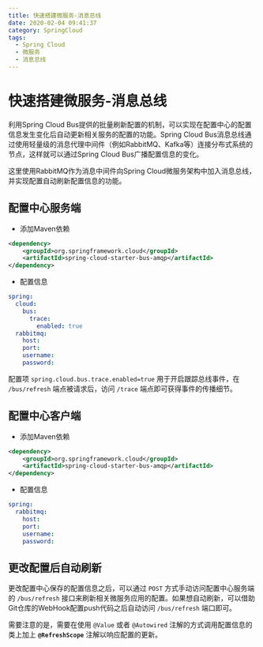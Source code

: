 ```yaml
---
title: 快速搭建微服务-消息总线
date: 2020-02-04 09:41:37
category: SpringCloud
tags: 
  - Spring Cloud
  - 微服务
  - 消息总线
---
```


# 快速搭建微服务-消息总线

利用Spring Cloud Bus提供的批量刷新配置的机制，可以实现在配置中心的配置信息发生变化后自动更新相关服务的配置的功能。Spring Cloud Bus消息总线通过使用轻量级的消息代理中间件（例如RabbitMQ、Kafka等）连接分布式系统的节点，这样就可以通过Spring Cloud Bus广播配置信息的变化。

<!-- more -->

这里使用RabbitMQ作为消息中间件向Spring Cloud微服务架构中加入消息总线，并实现配置自动刷新配置信息的功能。

## 配置中心服务端

- 添加Maven依赖

```xml
<dependency>
    <groupId>org.springframework.cloud</groupId>
    <artifactId>spring-cloud-starter-bus-amqp</artifactId>
</dependency>
```

- 配置信息

```yaml
spring:
  cloud:
    bus:
      trace:
        enabled: true
  rabbitmq:
    host: 
    port: 
    username: 
    password: 
```

配置项 `spring.cloud.bus.trace.enabled=true` 用于开启跟踪总线事件，在 `/bus/refresh` 端点被请求后，访问 `/trace` 端点即可获得事件的传播细节。

## 配置中心客户端

- 添加Maven依赖

```xml
<dependency>
    <groupId>org.springframework.cloud</groupId>
    <artifactId>spring-cloud-starter-bus-amqp</artifactId>
</dependency>
```

- 配置信息

```yaml
spring:
  rabbitmq:
    host: 
    port: 
    username: 
    password: 
```

## 更改配置后自动刷新

更改配置中心保存的配置信息之后，可以通过 `POST` 方式手动访问配置中心服务端的 `/bus/refresh` 接口来刷新相关微服务应用的配置。如果想自动刷新，可以借助Git仓库的WebHook配置push代码之后自动访问 `/bus/refresh` 端口即可。

需要注意的是，需要在使用 `@Value` 或者 `@Autowired` 注解的方式调用配置信息的类上加上 **`@RefreshScope`** 注解以响应配置的更新。